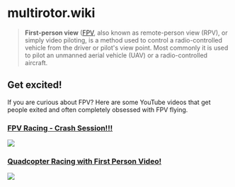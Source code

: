# multirotor.wiki

> **First-person view** ([FPV](http://en.wikipedia.org/wiki/First-person_view_%28radio_control%29), also known as remote-person view (RPV), or simply video piloting, is a method used to control a radio-controlled vehicle from the driver or pilot's view point. Most commonly it is used to pilot an unmanned aerial vehicle (UAV) or a radio-controlled aircraft.

## Get excited!

If you are curious about FPV? Here are some YouTube videos that get people exited and often completely obsessed with FPV flying.

### [FPV Racing - Crash Session!!!][youtube_fpv_racing]

[![](http://i1.ytimg.com/vi/NsxyV-kgfio/0.jpg)][youtube_fpv_racing]

### [Quadcopter Racing with First Person Video!][youtube_quadcopter_racing]

[![](http://i1.ytimg.com/vi/H19z1X3V4UQ/0.jpg)][youtube_quadcopter_racing]

[youtube_fpv_racing]: https://www.youtube.com/embed/H19z1X3V4UQ
[youtube_quadcopter_racing]: https://www.youtube.com/embed/H19z1X3V4UQ
